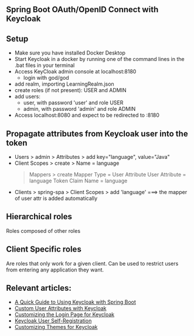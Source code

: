 ## Spring Boot OAuth/OpenID Connect with Keycloak

## Setup
- Make sure you have installed Docker Desktop
- Start Keycloak in a docker by running one of the command lines in the .bat files in your terminal
- Access KeyCloak admin console at localhost:8180
  - login with god/god
- add realm, importing LearningRealm.json
- create roles (if not present): USER and ADMIN
- add users:
  - user, with password 'user' and role USER
  - admin, with password 'admin' and role ADMIN
- Access localhost:8080 and expect to be redirected to :8180


## Propagate attributes from Keycloak user into the token
- Users > admin > Attributes > add key="language", value="Java"
- Client Scopes > create >
  Name = language
  > Mappers > create
  Mapper Type = User Attribute
  User Attribute = language
  Token Claim Name = language
- Clients > spring-spa > Client Scopes > add 'language' ===> the mapper of user attr is added automatically

## Hierarchical roles
Roles composed of other roles

## Client Specific roles
Are roles that only work for a given client. Can be used to restrict users from entering any application they want.













## Relevant articles:
- [A Quick Guide to Using Keycloak with Spring Boot](https://www.baeldung.com/spring-boot-keycloak)
- [Custom User Attributes with Keycloak](https://www.baeldung.com/keycloak-custom-user-attributes)
- [Customizing the Login Page for Keycloak](https://www.baeldung.com/keycloak-custom-login-page)
- [Keycloak User Self-Registration](https://www.baeldung.com/keycloak-user-registration)
- [Customizing Themes for Keycloak](https://www.baeldung.com/spring-keycloak-custom-themes)

